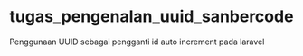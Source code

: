 # tugas_pengenalan_uuid_sanbercode
Penggunaan UUID sebagai pengganti id auto increment pada laravel
